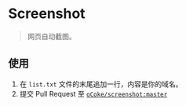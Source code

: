 # Screenshot

> 网页自动截图。

## 使用

1. 在 `list.txt` 文件的末尾追加一行，内容是你的域名。
2. 提交 Pull Request 至 [`oCoke/screenshot:master`](https://github.com/oCoke/screenshot/tree/master)

